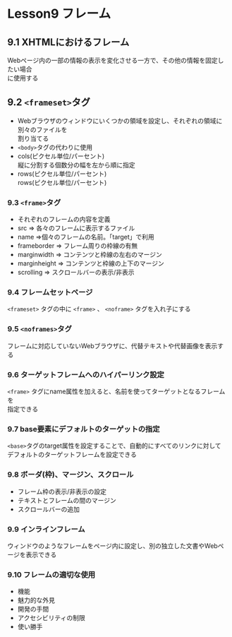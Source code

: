 # Lesson9 フレーム

## 9.1 XHTMLにおけるフレーム

Webページ内の一部の情報の表示を変化させる一方で、その他の情報を固定したい場合  
に使用する

## 9.2 ```<frameset>```タグ

- Webブラウザのウィンドウにいくつかの領域を設定し、それぞれの領域に別々のファイルを  
割り当てる
- ```<body>```タグの代わりに使用
- cols(ピクセル単位/パーセント)  
縦に分割する個数分の幅を左から順に指定
- rows(ピクセル単位/パーセント)  
rows(ピクセル単位/パーセント)

### 9.3 ```<frame>```タグ

- それぞれのフレームの内容を定義
- src => 各々のフレームに表示するファイル
- name =>個々のフレームの名前。「target」で利用
- frameborder => フレーム周りの枠線の有無
- marginwidth => コンテンツと枠線の左右のマージン
- marginheight =>  コンテンツと枠線の上下のマージン
- scrolling => スクロールバーの表示/非表示

### 9.4 フレームセットページ

```<frameset>``` タグの中に ```<frame>``` 、 ```<noframe>``` 
タグを入れ子にする

### 9.5 ```<noframes>```タグ

フレームに対応していないWebブラウザに、代替テキストや代替画像を表示する

### 9.6 ターゲットフレームへのハイパーリンク設定

```<frame>``` タグにname属性を加えると、名前を使ってターゲットとなるフレームを  
指定できる

### 9.7 base要素にデフォルトのターゲットの指定

```<base>```タグのtarget属性を設定することで、自動的にすべてのリンクに対して  
デフォルトのターゲットフレームを設定できる

### 9.8 ボーダ(枠)、マージン、スクロール

- フレーム枠の表示/非表示の設定
- テキストとフレームの間のマージン
- スクロールバーの追加

### 9.9 インラインフレーム

ウィンドウのようなフレームをページ内に設定し、別の独立した文書やWebページを表示できる

### 9.10 フレームの適切な使用

- 機能
- 魅力的な外見
- 開発の手間
- アクセシビリティの制限
- 使い勝手